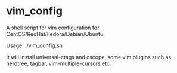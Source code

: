 # vim_config
A shell script for vim configuration for CentOS/RedHat/Fedora/Debian/Ubuntu.

Usage:
	./vim_config.sh

It will install universal-ctags and cscope, some vim plugins such as nerdtree, tagbar, vim-multiple-cursors etc.
